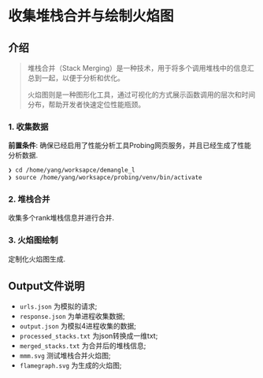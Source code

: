 # 收集堆栈合并与绘制火焰图

## 介绍

>堆栈合并（Stack Merging）是一种技术，用于将多个调用堆栈中的信息汇总到一起，以便于分析和优化。
>
>火焰图则是一种图形化工具，通过可视化的方式展示函数调用的层次和时间分布，帮助开发者快速定位性能瓶颈。

### 1. 收集数据
**前置条件**: 确保已经启用了性能分析工具Probing网页服务，并且已经生成了性能分析数据.

```bash
❯ cd /home/yang/worksapce/demangle_l                                                                                                                      
❯ source /home/yang/worksapce/probing/venv/bin/activate                                                                                                     ❯ PROBING=1 PROBING_PORT=9922 python main.py     
```

### 2. 堆栈合并
收集多个rank堆栈信息并进行合并.

### 3. 火焰图绘制
定制化火焰图生成.

## Output文件说明

- `urls.json` 为模拟的请求;
- `response.json` 为单进程收集数据;
- `output.json` 为模拟4进程收集的数据;
- `processed_stacks.txt` 为json转换成一维txt;
- `merged_stacks.txt` 为合并后的堆栈信息;
- `mmm.svg` 测试堆栈合并火焰图;
- `flamegraph.svg` 为生成的火焰图;
